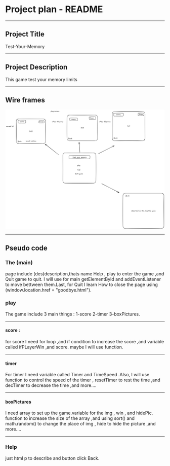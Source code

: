 # Project plan - README

---

## Project Title

Test-Your-Memory

---

## Project Description

This game test your memory limits

---

## Wire frames

![image](Game.png)

---

## Pseudo code

### The (main)

page include (des)description,thats name Help , play to enter the game ,and Quit game to quit.
I will use for main getElementById and addEventListener to move bettween them.Last, for Quit I learn How to close the page using (window.location.href = "goodbye.html").

### play

The game include 3 main things : 1-score 2-timer 3-boxPictures.

---

#### score :

for score I need for loop ,and if condition to increase the score ,and variable called ifPLayerWin ,and score. maybe I will use function.

---

#### timer

For timer I need variable called Timer and TimeSpeed .Also, I will use function to control the speed of the timer , resetTimer to rest the time ,and decTimer to decrease the time ,and more....

---

#### boxPictures

I need array to set up the game.variable for the img , win , and hidePic. function to increase the size of the array ,and using sort() and math.random() to change the place of img , hide to hide the picture ,and more....

---

### Help

just html p to describe and button click Back.
